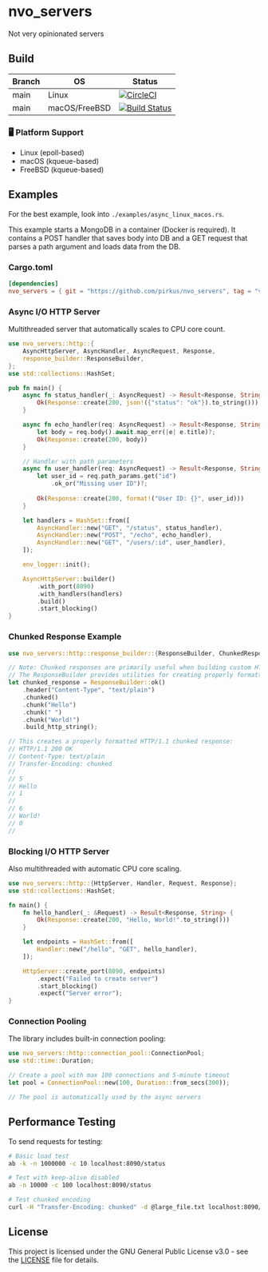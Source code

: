 # nvo_servers
Not very opinionated servers 

## Build
|Branch|OS           |Status                                                                                                                                                                                    |
|------|-------------|------------------------------------------------------------------------------------------------------------------------------------------------------------------------------------------|
|main  |Linux        |[![CircleCI](https://dl.circleci.com/status-badge/img/gh/pirkus/nvo_servers/tree/main.svg?style=svg)](https://dl.circleci.com/status-badge/redirect/gh/pirkus/nvo_servers/tree/main)      |
|main  |macOS/FreeBSD|[![Build Status](https://api.cirrus-ci.com/github/pirkus/nvo_servers.svg)](https://cirrus-ci.com/github/pirkus/nvo_servers)                                                               |

### 🖥️ Platform Support
- Linux (epoll-based)
- macOS (kqueue-based)  
- FreeBSD (kqueue-based)

## Examples
For the best example, look into `./examples/async_linux_macos.rs`. 

This example starts a MongoDB in a container (Docker is required). It contains a POST handler that saves body into DB and a GET request that parses a path argument and loads data from the DB.

### Cargo.toml
```toml
[dependencies]
nvo_servers = { git = "https://github.com/pirkus/nvo_servers", tag = "v0.0.10" }
```

### Async I/O HTTP Server
Multithreaded server that automatically scales to CPU core count.

```rust
use nvo_servers::http::{
    AsyncHttpServer, AsyncHandler, AsyncRequest, Response,
    response_builder::ResponseBuilder,
};
use std::collections::HashSet;

pub fn main() {
    async fn status_handler(_: AsyncRequest) -> Result<Response, String> {
        Ok(Response::create(200, json!({"status": "ok"}).to_string()))
    }

    async fn echo_handler(req: AsyncRequest) -> Result<Response, String> {
        let body = req.body().await.map_err(|e| e.title)?;
        Ok(Response::create(200, body))
    }

    // Handler with path parameters
    async fn user_handler(req: AsyncRequest) -> Result<Response, String> {
        let user_id = req.path_params.get("id")
            .ok_or("Missing user ID")?;
        
        Ok(Response::create(200, format!("User ID: {}", user_id)))
    }

    let handlers = HashSet::from([
        AsyncHandler::new("GET", "/status", status_handler),
        AsyncHandler::new("POST", "/echo", echo_handler),
        AsyncHandler::new("GET", "/users/:id", user_handler),
    ]);

    env_logger::init();

    AsyncHttpServer::builder()
        .with_port(8090)
        .with_handlers(handlers)
        .build()
        .start_blocking()
}
```

### Chunked Response Example
```rust
use nvo_servers::http::response_builder::{ResponseBuilder, ChunkedResponseBuilder};

// Note: Chunked responses are primarily useful when building custom HTTP handling.
// The ResponseBuilder provides utilities for creating properly formatted chunked responses.
let chunked_response = ResponseBuilder::ok()
    .header("Content-Type", "text/plain")
    .chunked()
    .chunk("Hello")
    .chunk(" ")
    .chunk("World!")
    .build_http_string();

// This creates a properly formatted HTTP/1.1 chunked response:
// HTTP/1.1 200 OK
// Content-Type: text/plain
// Transfer-Encoding: chunked
//
// 5
// Hello
// 1
//  
// 6
// World!
// 0
//
```

### Blocking I/O HTTP Server
Also multithreaded with automatic CPU core scaling.

```rust
use nvo_servers::http::{HttpServer, Handler, Request, Response};
use std::collections::HashSet;

fn main() {
    fn hello_handler(_: &Request) -> Result<Response, String> {
        Ok(Response::create(200, "Hello, World!".to_string()))
    }

    let endpoints = HashSet::from([
        Handler::new("/hello", "GET", hello_handler),
    ]);

    HttpServer::create_port(8090, endpoints)
        .expect("Failed to create server")
        .start_blocking()
        .expect("Server error");
}
```

### Connection Pooling
The library includes built-in connection pooling:

```rust
use nvo_servers::http::connection_pool::ConnectionPool;
use std::time::Duration;

// Create a pool with max 100 connections and 5-minute timeout
let pool = ConnectionPool::new(100, Duration::from_secs(300));

// The pool is automatically used by the async servers
```

## Performance Testing
To send requests for testing:
```sh
# Basic load test
ab -k -n 1000000 -c 10 localhost:8090/status

# Test with keep-alive disabled
ab -n 10000 -c 100 localhost:8090/status

# Test chunked encoding
curl -H "Transfer-Encoding: chunked" -d @large_file.txt localhost:8090/echo
```

## License

This project is licensed under the GNU General Public License v3.0 - see the [LICENSE](LICENSE) file for details.
